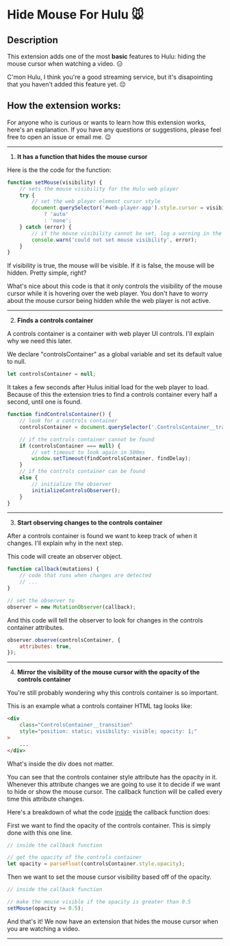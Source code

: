 # Hide Mouse For Hulu 🐭

## Description

This extension adds one of the most **basic** features to Hulu: hiding the mouse cursor when watching a video. 😑

C'mon Hulu, I think you're a good streaming service, but it's disapointing that you haven't added this feature yet. 😔

## How the extension works:

For anyone who is curious or wants to learn how this extension works, here's an explanation. If you have any questions or suggestions, please feel free to open an issue or email me. 😉

---

1. **It has a function that hides the mouse cursor**

Here is the the code for the function:

```javascript
function setMouse(visibility) {
	// sets the mouse visibility for the Hulu web player
	try {
		// set the web player element cursor style
		document.querySelector('#web-player-app').style.cursor = visibility
			? 'auto'
			: 'none';
	} catch (error) {
		// if the mouse visibility cannot be set, log a warning in the console
		console.warn('could not set mouse visibility', error);
	}
}
```

If visibility is true, the mouse will be visible. If it is false, the mouse will be hidden. Pretty simple, right?

What's nice about this code is that it only controls the visibility of the mouse cursor while it is hovering over the web player. You don't have to worry about the mouse cursor being hidden while the web player is not active.

---

2. **Finds a controls container**

A controls container is a container with web player UI controls. I'll explain why we need this later.

We declare "controlsContainer" as a global variable and set its default value to null.

```javascript
let controlsContainer = null;
```

It takes a few seconds after Hulus initial load for the web player to load. Because of this the extension tries to find a controls container every half a second, until one is found.

```javascript
function findControlsContainer() {
	// look for a controls container
	controlsContainer = document.querySelector('.ControlsContainer__transition');

	// if the controls container cannot be found
	if (controlsContainer === null) {
		// set timeout to look again in 500ms
		window.setTimeout(findControlsContainer, findDelay);
	}
	// if the controls container can be found
	else {
		// initialize the observer
		initializeControlsObserver();
	}
}
```

---

3. **Start observing changes to the controls container**

After a controls container is found we want to keep track of when it changes. I'll explain why in the next step.

This code will create an observer object.

```javascript
function callback(mutations) {
	// code that runs when changes are detected
	// ...
}

// set the observer to
observer = new MutationObserver(callback);
```

And this code will tell the observer to look for changes in the controls container attributes.

```javascript
observer.observe(controlsContainer, {
	attributes: true,
});
```

---

4. **Mirror the visibility of the mouse cursor with the opacity of the controls container**

You're still probably wondering why this controls container is so important.

This is an example what a controls container HTML tag looks like:

```html
<div
	class="ControlsContainer__transition"
	style="position: static; visibility: visible; opacity: 1;"
>
	...
</div>
```

What's inside the div does not matter.

You can see that the controls container style attribute has the opacity in it. Whenever this attribute changes we are going to use it to decide if we want to hide or show the mouse cursor. The callback function will be called every time this attribute changes.

Here's a breakdown of what the code <u>inside</u> the callback function does:

First we want to find the opacity of the controls container. This is simply done with this one line.

```javascript
// inside the callback function

// get the opacity of the controls container
let opacity = parseFloat(controlsContainer.style.opacity);
```

Then we want to set the mouse cursor visibility based off of the opacity.

```javascript
// inside the callback function

// make the mouse visible if the opacity is greater than 0.5
setMouse(opacity >= 0.5);
```

And that's it! We now have an extension that hides the mouse cursor when you are watching a video.

---
